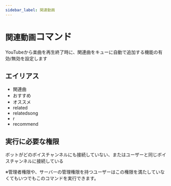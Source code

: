 ```yaml
---
sidebar_label: 関連動画
---
```

# `関連動画`コマンド
YouTubeから楽曲を再生終了時に、関連曲をキューに自動で追加する機能の有効/無効を設定します

## エイリアス
- 関連曲
- おすすめ
- オススメ
- related
- relatedsong
- r
- recommend




## 実行に必要な権限
ボットがどのボイスチャンネルにも接続していない、またはユーザーと同じボイスチャンネルに接続している

※管理者権限や、サーバーの管理権限を持つユーザーはこの権限を満たしていなくてもいつでもこのコマンドを実行できます。
  
